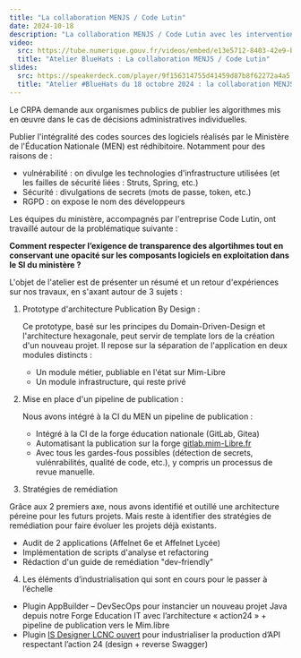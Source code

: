 ```yaml
---
title: "La collaboration MENJS / Code Lutin"
date: 2024-10-18
description: "La collaboration MENJS / Code Lutin avec les interventions de Erwan Garel (MENJS), Alex Morel (Code Lutin) et Jean Couteau (Code Lutin)"
video:
  src: https://tube.numerique.gouv.fr/videos/embed/e13e5712-8403-42e9-b362-129b2955daf7
  title: "Atelier BlueHats : La collaboration MENJS / Code Lutin"
slides:
  src: https://speakerdeck.com/player/9f156314755d41459d87b8f62272a4a5
  title: "Atelier #BlueHats du 18 octobre 2024 : la collaboration MENJS / Code Lutin"
---
```

Le CRPA demande aux organismes publics de publier les algorithmes mis en œuvre dans le cas de décisions administratives individuelles.

Publier l'intégralité des codes sources des logiciels réalisés par le Ministère de l'Éducation Nationale (MEN) est rédhibitoire. Notamment pour des raisons de :

* vulnérabilité : on divulge les technologies d'infrastructure
  utilisées (et les failles de sécurité liées : Struts, Spring, etc.)
* Sécurité : divulgations de secrets (mots de passe, token, etc.)
* RGPD : on expose le nom des développeurs

Les équipes du ministère, accompagnés par l'entreprise Code Lutin, ont travaillé autour de la problématique suivante :

**Comment respecter l’exigence de transparence des algortihmes tout en conservant une opacité sur les composants logiciels en exploitation dans le SI du ministère ?**

L'objet de l'atelier est de présenter un résumé et un retour
d'expériences sur nos travaux, en s'axant autour de 3 sujets :

1. Prototype d'architecture Publication By Design : 
 
   Ce prototype, basé sur les principes du Domain-Driven-Design et l'architecture hexagonale, peut servir de template lors de la création d'un nouveau projet. Il repose sur la séparation de l'application en deux modules distincts :
   * Un module métier, publiable en l'état sur Mim-Libre
   * Un module infrastructure, qui reste privé
    
2. Mise en place d'un pipeline de publication :

   Nous avons intégré à la CI du MEN un pipeline de publication : 

   * Intégré à la CI de la forge éducation nationale (GitLab, Gitea)
   * Automatisant la publication sur la forge [gitlab.mim-Libre.fr](gitlab.mim-Libre.fr)
   * Avec tous les gardes-fous possibles (détection de secrets, vulénrabilités, qualité de code, etc.), y compris un processus de revue manuelle.

3. Stratégies de remédiation

Grâce aux 2 premiers axe, nous avons identifié et outillé une architecture péreine pour les futurs projets. Mais reste à identifier des stratégies de remédiation pour faire évoluer les projets déjà existants. 

* Audit de 2 applications (Affelnet 6e et Affelnet Lycée)
* Implémentation de scripts d'analyse et refactoring
* Rédaction d'un guide de remédiation "dev-friendly"

4. Les éléments d’industrialisation qui sont en cours pour le passer à l’échelle

* Plugin AppBuilder – DevSecOps pour instancier un nouveau projet Java depuis notre Forge Education IT avec l’architecture « action24 » + pipeline de publication vers le Mim.libre
* Plugin [IS Designer LCNC ouvert](https://code.gouv.fr/sill/detail?name=IS%20Designer) pour industrialiser la production d’API respectant l’action 24 (design + reverse Swagger)
